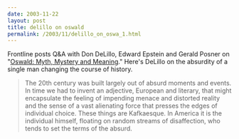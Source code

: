 ```yaml
---
date: 2003-11-22
layout: post
title: delillo on oswald
permalink: /2003/11/delillo_on_oswa_1.html
---
```


Frontline posts Q&A with Don DeLillo, Edward Epstein and Gerald Posner on "[Oswald: Myth, Mystery and Meaning](http://www.pbs.org/wgbh/pages/frontline/shows/oswald/forum/)." Here's DeLillo on the absurdity of a single man changing the course of history.

> The 20th century was built largely out of absurd moments and events. In time we had to invent an adjective, European and literary, that might encapsulate the feeling of impending menace and distorted reality and the sense of a vast alienating force that presses the edges of individual choice. These things are Kafkaesque. In America it is the individual himself, floating on random streams of disaffection, who tends to set the terms of the absurd.